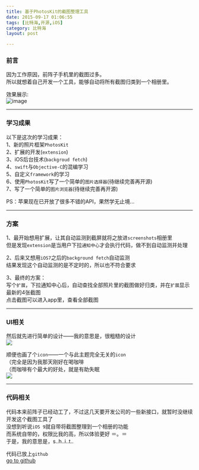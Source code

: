 ```yaml
---
title: 基于PhotosKit的截图整理工具  
date: 2015-09-17 01:06:55  
tags: [比特海,开源,iOS]  
category: 比特海  
layout: post  

---
```


### 前言

因为工作原因，前阵子手机里的截图过多。  
所以就想着自己开发一个工具，能够自动将所有截图归类到一个相册里。

<!--more-->

效果展示:  
![image](http://aevit.qiniudn.com/scscreenshot-demo.gif)

* * *

### 学习成果

以下是这次的学习成果：  
1、新的照片框架`PhotosKit`  
2、扩展的开发(`extension`)  
3、iOS后台技术(`backgroud fetch`)  
4、`swift`与`Objective-C`的混编学习  
5、自定义`framework`的学习  
6、使用`PhotosKit`写了一个简单的`图片选择器`(待继续完善再开源)  
7、写了一个简单的`图片浏览器`(待继续完善再开源)

PS：苹果现在已开放了很多不错的API，果然学无止境…

* * *

### 方案

1、最开始想用扩展，让其自动监测到截屏就将之放进`screenshots`相册里  
但是发现`extension`是当用户下拉`通知中心`才会执行代码，做不到自动监测并处理

2、后来又想用`iOS7`之后的`background fetch`自动监测  
结果发现这个自动监测的是不定时的，所以也不符合要求

3、最终的方案：  
写个`扩展`，下拉通知中心后，自动查找全部照片里的截图做好归类，并在`扩展`显示最新的4张截图  
点击截图可以进入app里，查看全部截图

* * *

### UI相关

然后就先进行简单的设计——我的意思是，很粗糙的设计  
[![](http://aevit.qiniudn.com/scscreenshot-ui.png)](http://aevit.qiniudn.com/scscreenshot-ui.png "UI")

顺便也画了个`icon`——一个与此主题完全无关的`icon`  
（完全是因为我那天刚好在喝咖啡  
（而咖啡有个最大的好处，就是有助失眠  
[![](http://aevit.qiniudn.com/scscreenshot-icon.png)](http://aevit.qiniudn.com/scscreenshot-icon.png "icon")

* * *

### 代码相关

代码本来前阵子已经动工了，不过这几天要开发公司的一些新接口，就暂时没继续开发这个截图工具了  
没想到听说`iOS 9`就自带将截图整理到一个相册的功能  
而系统自带的，权限比我的高，所以体验更好 ＝。＝  
于是，我的意思是，s..h..i..t..

代码已放上`github`  
[go to github](https://github.com/Aevit/SCScreenshot)